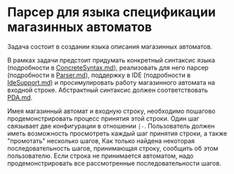 # Парсер для языка спецификации  магазинных автоматов

Задача состоит в создании языка описания магазинных автоматов.

В рамках задачи предстоит придумать конкретный синтаксис языка (подробности в [ConcreteSyntax.md](subtasks/ConcreteSyntax.md)), реализовать для него парсер (подробности в [Parser.md](subtasks/Parser.md)), поддержку в IDE (подробности в [IdeSupport.md](subtasks/IdeSupport.md)) и просимулировать работу магазинного автомата на входной строке. Абстрактный синтаксис должен соответствовать [PDA.md](lang/PDA.md).

Имея магазинный автомат и входную строку, необходимо пошагово продемонстрировать процесс принятия этой строки.
Один шаг связывает две конфигурации в отношении `|-`.
Пользователь должен иметь возможность просмотреть каждый шаг принятия строки, а также "промотать" несколько шагов,
Как только найдена некоторая последовательность шагов, принимающая строку, сообщить об этом пользователю.
Если строка не принимается автоматом, надо продемонстрировать все рассмотренные последовательности шагов.
